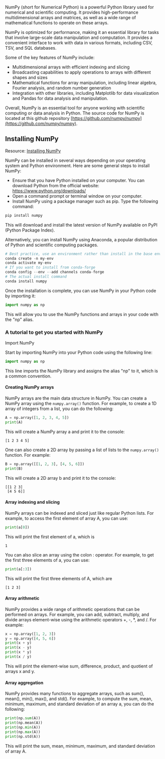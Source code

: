 NumPy (short for Numerical Python) is a powerful Python library used for numerical and scientific computing. It provides high-performance multidimensional arrays and matrices, as well as a wide range of mathematical functions to operate on these arrays.

NumPy is optimized for performance, making it an essential library for tasks that involve large-scale data manipulation and computation. It provides a convenient interface to work with data in various formats, including CSV, TSV, and SQL databases.

Some of the key features of NumPy include:
- Multidimensional arrays with efficient indexing and slicing
- Broadcasting capabilities to apply operations to arrays with different shapes and sizes
- Mathematical functions for array manipulation, including linear algebra, Fourier analysis, and random number generation
- Integration with other libraries, including Matplotlib for data visualization and Pandas for data analysis and manipulation.

Overall, NumPy is an essential tool for anyone working with scientific computing or data analysis in Python.
The source code for NumPy is located at this github repository [https://github.com/numpy/numpy](https://github.com/numpy/numpy).

## Installing NumPy
Resource: [Installing NumPy](https://numpy.org/install/)

NumPy can be installed in several ways depending on your operating system and Python environment. Here are some general steps to install NumPy:
- Ensure that you have Python installed on your computer. You can download Python from the official website: https://www.python.org/downloads/
- Open a command prompt or terminal window on your computer.
- Install NumPy using a package manager such as pip. Type the following command:
```Python
pip install numpy
```

This will download and install the latest version of NumPy available on PyPI (Python Package Index).

Alternatively, you can install NumPy using Anaconda, a popular distribution of Python and scientific computing packages.
```python
# Best practice, use an environment rather than install in the base env
conda create -n my-env
conda activate my-env
# If you want to install from conda-forge
conda config --env --add channels conda-forge
# The actual install command
conda install numpy
```
Once the installation is complete, you can use NumPy in your Python code by importing it:
```Python
import numpy as np
```
This will allow you to use the NumPy functions and arrays in your code with the "np" alias.

### A tutorial to get you started with NumPy
Import NumPy

Start by importing NumPy into your Python code using the following line:

```Python
import numpy as np
```

This line imports the NumPy library and assigns the alias "np" to it, which is a common convention.

#### Creating NumPy arrays

NumPy arrays are the main data structure in NumPy. You can create a NumPy array using the ```numpy.array()``` function. For example, to create a 1D array of integers from a list, you can do the following:
```Python
A = np.array([1, 2, 3, 4, 5])
print(A)
```

This will create a NumPy array a and print it to the console:
```
[1 2 3 4 5]
```

One can also create a 2D array by passing a list of lists to the ```numpy.array()``` function. For example:
```Python
B = np.array([[1, 2, 3], [4, 5, 6]])
print(B)
```

This will create a 2D array b and print it to the console:

```
[[1 2 3]
 [4 5 6]]
```

#### Array indexing and slicing

NumPy arrays can be indexed and sliced just like regular Python lists. For example, to access the first element of array A, you can use:
```Python
print(a[0])
```

This will print the first element of a, which is 
```
1
```

You can also slice an array using the colon : operator. For example, to get the first three elements of a, you can use:
```Python
print(a[:3])
```
This will print the first three elements of A, which are 
```
[1 2 3]
```

#### Array arithmetic

NumPy provides a wide range of arithmetic operations that can be performed on arrays. For example, you can add, subtract, multiply, and divide arrays element-wise using the arithmetic operators +, -, *, and /. For example:

```Python
x = np.array([1, 2, 3])
y = np.array([4, 5, 6])
print(x + y)
print(x - y)
print(x * y)
print(x / y)
```
This will print the element-wise sum, difference, product, and quotient of arrays x and y.

#### Array aggregation

NumPy provides many functions to aggregate arrays, such as sum(), mean(), min(), max(), and std(). For example, to compute the sum, mean, minimum, maximum, and standard deviation of an array a, you can do the following:

```Python
print(np.sum(A))
print(np.mean(A))
print(np.min(A))
print(np.max(A))
print(np.std(A))
```

This will print the sum, mean, minimum, maximum, and standard deviation of array A.


